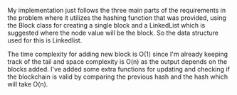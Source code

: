 My implementation just follows the three main parts of the requirements in the problem where it utilizes the hashing function that was provided, using the Block class for creating a single block and a LinkedList which is suggested where the node value will be the block. So the data structure used for this is Linkedlist. 

The time complexity for adding new block is O(1) since I'm already keeping track of the tail and space complexity is O(n) as the output depends on the blocks added. I've added some extra functions for updating and checking if the blockchain is valid by comparing the previous hash and the hash which will take O(n).
